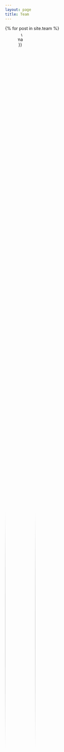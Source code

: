 ```yaml
---
layout: page
title: Team
---
```


<div  class="posts">
{% for post in site.team %}
<article style="text-align: center; width: 10%; min-width: 100px;">
            <a href="{{ post.url  | absolute_url }}" class="image">
                <picture>
                <img src="{{ post.image | absolute_url }}" alt="{{ post.image-alt }}" style="border-radius: 50%; width: 100%;"  />
                </picture> 
                <p style="margin-top: -50px; padding-top: 0px; color: #444444;">
                <a style="color: black; font-weight: 400; text-decoration: none;" href="{{ post.url  | absolute_url }}">{{ post.name }}</a> <br/>
                {{ post.description }}</p>
            </a>
        </article>
  {% endfor %}
</div>  
